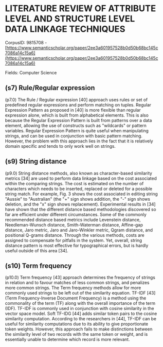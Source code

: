 # LITERATURE REVIEW OF ATTRIBUTE LEVEL AND STRUCTURE LEVEL DATA LINKAGE TECHNIQUES

CorpusID: 9815708 - [https://www.semanticscholar.org/paper/2ee3a601957528b0d50b68bc145c7086a14c15a6](https://www.semanticscholar.org/paper/2ee3a601957528b0d50b68bc145c7086a14c15a6)

Fields: Computer Science

## (s7) Rule/Regular expression
(p7.0) The Rule / Regular expression [40] approach uses rules or set of predefined regular expressions and perform matching on tuples. Regular Expression Pattern as proposed in [40] is more flexible than regular expression alone, which is built from alphabetical elements. This is also because the Regular Expression Pattern is built from patterns over a data element, allowing the use of constructs such as "wildcards" or pattern variables. Regular Expression Pattern is quite useful when manipulating strings, and can be used in conjunction with basic pattern matching. However, the problem with this approach lies in the fact that it is relatively domain specific and tends to only work well on strings.
## (s9) String distance
(p9.0) String distance methods, also known as character-based similarity metrics [34] are used to perform data linkage based on the cost associated within the comparing strings. The cost is estimated on the number of characters which needs to be inserted, replaced or deleted for a possible string match. For example, Fig. 3 shows the cost associated in editing string "Aussie" to "Australian" (the "+" sign shows addition, the "-" sign shows deletion, and the "x" sign shows replacement). Experimental results in [34] have shown that the different distance based methodologies discovered so far are efficient under different circumstances. Some of the commonly recommended distance based metrics include Levenstein distance, Needleman-Wunsch distance, Smith-Waterman distance, Affine-gap distance, Jaro metric, Jaro and Jaro-Winkler metric, Qgram distance, and positional Q-grams distance. Through the various methods, costs are assigned to compensate for pitfalls in the system. Yet, overall, string distance pattern is most effective for typographical errors, but is hardly useful outside of this area [34].
## (s10) Term frequency
(p10.0) Term frequency [43] approach determines the frequency of strings in relation and to favour matches of less common strings, and penalizes more common strings. The Term frequency methods allow for more commonly used strings to be left out of the similarity equation. TF-IDF [43] (Term Frequency-Inverse Document Frequency) is a method using the commonality of the term (TF) along with the overall importance of the term (IDF). TF-IDF is commonly used in conjunction with cosine similarity in the vector space model. Soft TF-IDG [44] adds similar token pairs to the cosine similarity computation. According to the researchers in [44], TF-IDF can be useful for similarity computations due to its ability to give proportionate token weights. However, this approach fails to make distinctions between the similarity level of two records with the same token or weight, and is essentially unable to determine which record is more relevant.
